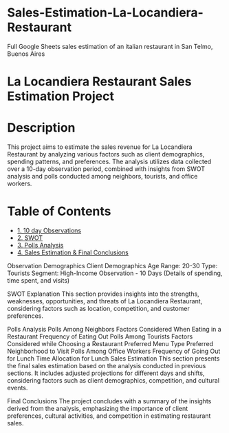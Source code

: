 # Sales-Estimation-La-Locandiera-Restaurant
Full Google Sheets sales estimation of an italian restaurant in San Telmo, Buenos Aires


# La Locandiera Restaurant Sales Estimation Project

# Description
This project aims to estimate the sales revenue for La Locandiera Restaurant by analyzing various factors such as client demographics, spending patterns, and preferences. The analysis utilizes data collected over a 10-day observation period, combined with insights from SWOT analysis and polls conducted among neighbors, tourists, and office workers.

# Table of Contents
- [1. 10 day Observations](#10-days-Observations)
- [2. SWOT](#SWOT)
- [3. Polls Analysis](#Polls-Analysis)
- [4. Sales Estimation & Final Conclusions](#Sales-Estimation-&-Final-Conclusions])



Observation Demographics
Client Demographics
Age Range: 20-30
Type: Tourists
Segment: High-Income
Observation - 10 Days
(Details of spending, time spent, and visits)

SWOT Explanation
This section provides insights into the strengths, weaknesses, opportunities, and threats of La Locandiera Restaurant, considering factors such as location, competition, and customer preferences.

Polls Analysis
Polls Among Neighbors
Factors Considered When Eating in a Restaurant
Frequency of Eating Out
Polls Among Tourists
Factors Considered while Choosing a Restaurant
Preferred Menu Type
Preferred Neighborhood to Visit
Polls Among Office Workers
Frequency of Going Out for Lunch
Time Allocation for Lunch
Sales Estimation
This section presents the final sales estimation based on the analysis conducted in previous sections. It includes adjusted projections for different days and shifts, considering factors such as client demographics, competition, and cultural events.

Final Conclusions
The project concludes with a summary of the insights derived from the analysis, emphasizing the importance of client preferences, cultural activities, and competition in estimating restaurant sales.
